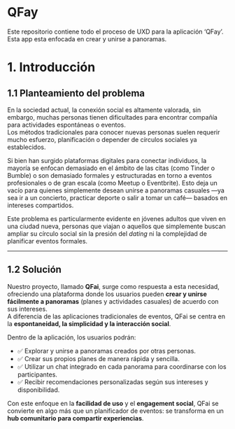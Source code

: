 # QFay
Este repositorio contiene todo el proceso de UXD para la aplicación ‘QFay’. Esta app esta enfocada en crear y unirse a panoramas.

# 1. Introducción  

## 1.1 Planteamiento del problema  
En la sociedad actual, la conexión social es altamente valorada, sin embargo, muchas personas tienen dificultades para encontrar compañía para actividades espontáneas o eventos.  
Los métodos tradicionales para conocer nuevas personas suelen requerir mucho esfuerzo, planificación o depender de círculos sociales ya establecidos.  

Si bien han surgido plataformas digitales para conectar individuos, la mayoría se enfocan demasiado en el ámbito de las citas (como Tinder o Bumble) o son demasiado formales y estructuradas en torno a eventos profesionales o de gran escala (como Meetup o Eventbrite). Esto deja un vacío para quienes simplemente desean unirse a panoramas casuales —ya sea ir a un concierto, practicar deporte o salir a tomar un café— basados en intereses compartidos.  

Este problema es particularmente evidente en jóvenes adultos que viven en una ciudad nueva, personas que viajan o aquellos que simplemente buscan ampliar su círculo social sin la presión del *dating* ni la complejidad de planificar eventos formales.  

---

## 1.2 Solución  
Nuestro proyecto, llamado **QFai**, surge como respuesta a esta necesidad, ofreciendo una plataforma donde los usuarios pueden **crear y unirse fácilmente a panoramas** (planes y actividades casuales) de acuerdo con sus intereses.  
A diferencia de las aplicaciones tradicionales de eventos, QFai se centra en la **espontaneidad, la simplicidad y la interacción social**.  

Dentro de la aplicación, los usuarios podrán:  
- ✅ Explorar y unirse a panoramas creados por otras personas.  
- ✅ Crear sus propios planes de manera rápida y sencilla.  
- ✅ Utilizar un chat integrado en cada panorama para coordinarse con los participantes.  
- ✅ Recibir recomendaciones personalizadas según sus intereses y disponibilidad.  

Con este enfoque en la **facilidad de uso** y el **engagement social**, QFai se convierte en algo más que un planificador de eventos: se transforma en un **hub comunitario para compartir experiencias**.  


